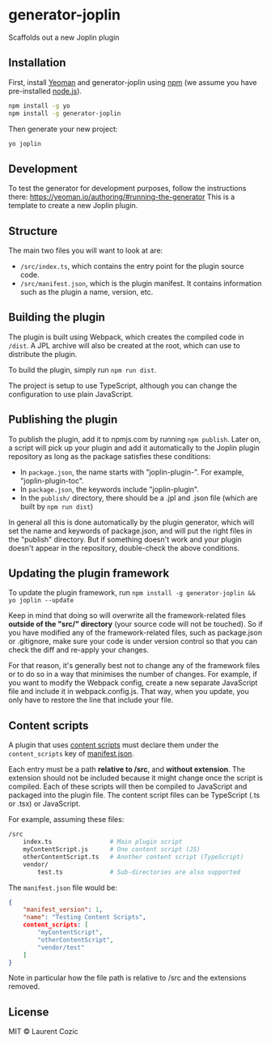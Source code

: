 # generator-joplin

Scaffolds out a new Joplin plugin

## Installation

First, install [Yeoman](http://yeoman.io) and generator-joplin using [npm](https://www.npmjs.com/) (we assume you have pre-installed [node.js](https://nodejs.org/)).

```bash
npm install -g yo
npm install -g generator-joplin
```

Then generate your new project:

```bash
yo joplin
```

## Development

To test the generator for development purposes, follow the instructions there: https://yeoman.io/authoring/#running-the-generator
This is a template to create a new Joplin plugin.

## Structure

The main two files you will want to look at are:

- `/src/index.ts`, which contains the entry point for the plugin source code.
- `/src/manifest.json`, which is the plugin manifest. It contains information such as the plugin a name, version, etc.

## Building the plugin

The plugin is built using Webpack, which creates the compiled code in `/dist`. A JPL archive will also be created at the root, which can use to distribute the plugin.

To build the plugin, simply run `npm run dist`.

The project is setup to use TypeScript, although you can change the configuration to use plain JavaScript.

## Publishing the plugin

To publish the plugin, add it to npmjs.com by running `npm publish`. Later on, a script will pick up your plugin and add it automatically to the Joplin plugin repository as long as the package satisfies these conditions:

- In `package.json`, the name starts with "joplin-plugin-". For example, "joplin-plugin-toc".
- In `package.json`, the keywords include "joplin-plugin".
- In the `publish/` directory, there should be a .jpl and .json file (which are built by `npm run dist`)

In general all this is done automatically by the plugin generator, which will set the name and keywords of package.json, and will put the right files in the "publish" directory. But if something doesn't work and your plugin doesn't appear in the repository, double-check the above conditions.

## Updating the plugin framework

To update the plugin framework, run `npm install -g generator-joplin && yo joplin --update`

Keep in mind that doing so will overwrite all the framework-related files **outside of the "src/" directory** (your source code will not be touched). So if you have modified any of the framework-related files, such as package.json or .gitignore, make sure your code is under version control so that you can check the diff and re-apply your changes.

For that reason, it's generally best not to change any of the framework files or to do so in a way that minimises the number of changes. For example, if you want to modify the Webpack config, create a new separate JavaScript file and include it in webpack.config.js. That way, when you update, you only have to restore the line that include your file.

## Content scripts

A plugin that uses [content scripts](https://joplinapp.org/api/references/plugin_api/classes/joplinplugins.html#registercontentscript) must declare them under the `content_scripts` key of [manifest.json](https://joplinapp.org/api/references/plugin_manifest/).

Each entry must be a path **relative to /src**, and **without extension**. The extension should not be included because it might change once the script is compiled. Each of these scripts will then be compiled to JavaScript and packaged into the plugin file. The content script files can be TypeScript (.ts or .tsx) or JavaScript.

For example, assuming these files:

```bash
/src
    index.ts                # Main plugin script
    myContentScript.js      # One content script (JS)
    otherContentScript.ts   # Another content script (TypeScript)
    vendor/
        test.ts             # Sub-directories are also supported
```

The `manifest.json` file would be:

```json
{
    "manifest_version": 1,
    "name": "Testing Content Scripts",
    content_scripts: [
        "myContentScript",
        "otherContentScript",
        "vendor/test"
    ]
}
```

Note in particular how the file path is relative to /src and the extensions removed.

## License

MIT © Laurent Cozic
